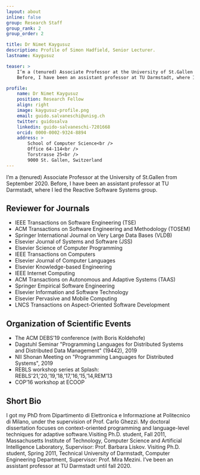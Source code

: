 ```yaml
---
layout: about
inline: false
group: Research Staff
group_rank: 2
group_order: 2

title: Dr Nimet Kaygusuz
description: Profile of Simon Hadfield, Senior Lecturer.
lastname: Kaygusuz

teaser: >
    I’m a (tenured) Associate Professor at the University of St.Gallen from September 2020.
    Before, I have been an assistant professor at TU Darmstadt, where I led the Reactive Software Systems group.

profile:
    name: Dr Nimet Kaygusuz
    position: Research Fellow
    align: right
    image: kaygusuz-profile.png
    email: guido.salvaneschi@unisg.ch
    twitter: guidosalva
    linkedin: guido-salvaneschi-7201668
    orcid: 0000-0002-9324-8894
    address: >
        School of Computer Science<br />
        Office 64-114<br />
        Torstrasse 25<br />
        9000 St. Gallen, Switzerland
---
```


I’m a (tenured) Associate Professor at the University of St.Gallen from September 2020.
Before, I have been an assistant professor at TU Darmstadt, where I led the Reactive Software Systems group.


## Reviewer for Journals

* IEEE Transactions on Software Engineering (TSE)
* ACM Transactions on Software Engineering and Methodology (TOSEM)
* Springer International Journal on Very Large Data Bases (VLDB)
* Elsevier Journal of Systems and Software (JSS)
* Elsevier Science of Computer Programming
* IEEE Transactions on Computers
* Elsevier Journal of Computer Languages
* Elsevier Knowledge-based Engineering
* IEEE Internet Computing
* ACM Transactions on Autonomous and Adaptive Systems (TAAS)
* Springer Empirical Software Engineering
* Elsevier Information and Software Technology
* Elsevier Pervasive and Mobile Computing
* LNCS Transactions on Aspect-Oriented Software Development


## Organization of Scientific Events

* The ACM DEBS’19 conference (with Boris Koldehofe)
* Dagstuhl Seminar "Programming Languages for Distributed Systems and Distributed Data Management" (19442), 2019
* NII Shonan Meeting on "Programming Languages for Distributed Systems", 2019
* REBLS workshop series at Splash: REBLS'21,'20,'19,’18,’17,’16,’15,’14,REM’13
* COP’16 workshop at ECOOP


## Short Bio

I got my PhD from Dipartimento di Elettronica e Informazione at Politecnico di Milano, under the supervision of Prof. Carlo Ghezzi. My doctoral dissertation focuses on context-oriented programming and language-level techniques for adaptive software.Visiting Ph.D. student, Fall 2011, Massachusetts Institute of Technology, Computer Science and Artificial Intelligence Laboratory, Supervisor: Prof. Barbara Liskov. Visiting Ph.D. student, Spring 2011, Technical University of Darmstadt, Computer Engineering Department, Supervisor: Prof. Mira Mezini. I’ve been an assistant professor at TU Darmstadt until fall 2020.
